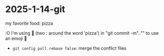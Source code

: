 # 2025-1-14-git
my favorite food: pizza

 :O I'm using :pizza: (two : around the word 'pizza') in "git commit -m".."" to use an emoji 🍕

- `git config pull.rebase false`: merge the conflict files